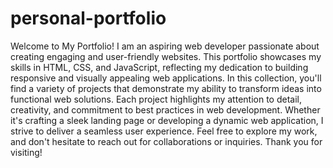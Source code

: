 # personal-portfolio
 Welcome to My Portfolio!  I am an aspiring web developer passionate about creating engaging and user-friendly websites. This portfolio showcases my skills in HTML, CSS, and JavaScript, reflecting my dedication to building responsive and visually appealing web applications.  In this collection, you'll find a variety of projects that demonstrate my ability to transform ideas into functional web solutions. Each project highlights my attention to detail, creativity, and commitment to best practices in web development. Whether it's crafting a sleek landing page or developing a dynamic web application, I strive to deliver a seamless user experience.  Feel free to explore my work, and don't hesitate to reach out for collaborations or inquiries. Thank you for visiting!
